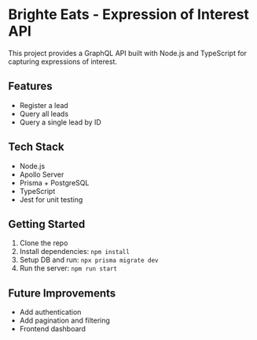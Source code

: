 # Brighte Eats - Expression of Interest API

This project provides a GraphQL API built with Node.js and TypeScript for capturing expressions of interest.

## Features

- Register a lead
- Query all leads
- Query a single lead by ID

## Tech Stack

- Node.js
- Apollo Server
- Prisma + PostgreSQL
- TypeScript
- Jest for unit testing

## Getting Started

1. Clone the repo
2. Install dependencies: `npm install`
3. Setup DB and run: `npx prisma migrate dev`
4. Run the server: `npm run start`

## Future Improvements

- Add authentication
- Add pagination and filtering
- Frontend dashboard
